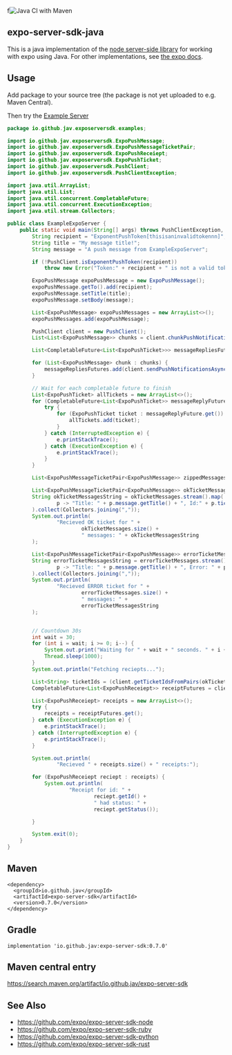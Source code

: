 f![Java CI with Maven](https://github.com/jav/expo-server-sdk-java/workflows/Java%20CI%20with%20Maven/badge.svg)

## expo-server-sdk-java
This is a java implementation of the [node server-side library](https://github.com/expo/expo-server-sdk-node) for working with expo using Java.
For other implementations, see [the expo docs](https://docs.expo.io/versions/latest/guides/push-notifications/#2-call-expos-push-api-with-the).


## Usage
Add package to your source tree (the package is not yet uploaded to e.g. Maven Central).

Then try the [Example Server](https://github.com/jav/expo-server-sdk-java/blob/master/src/java/io/github/jav/exposerversdk/example/ExampleExpoServer.java)
```java
package io.github.jav.exposerversdk.examples;

import io.github.jav.exposerversdk.ExpoPushMessage;
import io.github.jav.exposerversdk.ExpoPushMessageTicketPair;
import io.github.jav.exposerversdk.ExpoPushReceiept;
import io.github.jav.exposerversdk.ExpoPushTicket;
import io.github.jav.exposerversdk.PushClient;
import io.github.jav.exposerversdk.PushClientException;

import java.util.ArrayList;
import java.util.List;
import java.util.concurrent.CompletableFuture;
import java.util.concurrent.ExecutionException;
import java.util.stream.Collectors;

public class ExampleExpoServer {
    public static void main(String[] args) throws PushClientException, InterruptedException {
        String recipient = "ExponentPushToken[thisisaninvalidtokennn]"; // To test, you must replace the recipient with a valid token!
        String title = "My message title!";
        String message = "A push message from ExampleExpoServer";

        if (!PushClient.isExponentPushToken(recipient))
            throw new Error("Token:" + recipient + " is not a valid token.");

        ExpoPushMessage expoPushMessage = new ExpoPushMessage();
        expoPushMessage.getTo().add(recipient);
        expoPushMessage.setTitle(title);
        expoPushMessage.setBody(message);

        List<ExpoPushMessage> expoPushMessages = new ArrayList<>();
        expoPushMessages.add(expoPushMessage);

        PushClient client = new PushClient();
        List<List<ExpoPushMessage>> chunks = client.chunkPushNotifications(expoPushMessages);

        List<CompletableFuture<List<ExpoPushTicket>>> messageRepliesFutures = new ArrayList<>();

        for (List<ExpoPushMessage> chunk : chunks) {
            messageRepliesFutures.add(client.sendPushNotificationsAsync(chunk));
        }

        // Wait for each completable future to finish
        List<ExpoPushTicket> allTickets = new ArrayList<>();
        for (CompletableFuture<List<ExpoPushTicket>> messageReplyFuture : messageRepliesFutures) {
            try {
                for (ExpoPushTicket ticket : messageReplyFuture.get()) {
                    allTickets.add(ticket);
                }
            } catch (InterruptedException e) {
                e.printStackTrace();
            } catch (ExecutionException e) {
                e.printStackTrace();
            }
        }

        List<ExpoPushMessageTicketPair<ExpoPushMessage>> zippedMessagesTickets = client.zipMessagesTickets(expoPushMessages, allTickets);

        List<ExpoPushMessageTicketPair<ExpoPushMessage>> okTicketMessages = client.filterAllSuccessfulMessages(zippedMessagesTickets);
        String okTicketMessagesString = okTicketMessages.stream().map(
                p -> "Title: " + p.message.getTitle() + ", Id:" + p.ticket.getId()
        ).collect(Collectors.joining(","));
        System.out.println(
                "Recieved OK ticket for " +
                        okTicketMessages.size() +
                        " messages: " + okTicketMessagesString
        );

        List<ExpoPushMessageTicketPair<ExpoPushMessage>> errorTicketMessages = client.filterAllMessagesWithError(zippedMessagesTickets);
        String errorTicketMessagesString = errorTicketMessages.stream().map(
                p -> "Title: " + p.message.getTitle() + ", Error: " + p.ticket.getDetails().getError()
        ).collect(Collectors.joining(","));
        System.out.println(
                "Recieved ERROR ticket for " +
                        errorTicketMessages.size() +
                        " messages: " +
                        errorTicketMessagesString
        );


        // Countdown 30s
        int wait = 30;
        for (int i = wait; i >= 0; i--) {
            System.out.print("Waiting for " + wait + " seconds. " + i + "s\r");
            Thread.sleep(1000);
        }
        System.out.println("Fetching reciepts...");

        List<String> ticketIds = (client.getTicketIdsFromPairs(okTicketMessages));
        CompletableFuture<List<ExpoPushReceiept>> receiptFutures = client.getPushNotificationReceiptsAsync(ticketIds);

        List<ExpoPushReceiept> receipts = new ArrayList<>();
        try {
            receipts = receiptFutures.get();
        } catch (ExecutionException e) {
            e.printStackTrace();
        } catch (InterruptedException e) {
            e.printStackTrace();
        }

        System.out.println(
                "Recieved " + receipts.size() + " receipts:");

        for (ExpoPushReceiept reciept : receipts) {
            System.out.println(
                    "Receipt for id: " +
                            reciept.getId() +
                            " had status: " +
                            reciept.getStatus());

        }

        System.exit(0);
    }
}
```

## Maven
```
<dependency>
  <groupId>io.github.jav</groupId>
  <artifactId>expo-server-sdk</artifactId>
  <version>0.7.0</version>
</dependency>
```
## Gradle
`implementation 'io.github.jav:expo-server-sdk:0.7.0'`

## Maven central entry
https://search.maven.org/artifact/io.github.jav/expo-server-sdk

## See Also

  * https://github.com/expo/expo-server-sdk-node
  * https://github.com/expo/expo-server-sdk-ruby
  * https://github.com/expo/expo-server-sdk-python
  * https://github.com/expo/expo-server-sdk-rust
